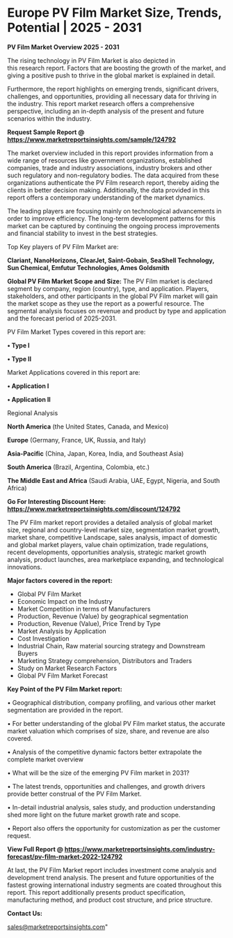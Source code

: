 # Europe PV Film Market Size, Trends, Potential | 2025 - 2031

<Strong> PV Film Market Overview 2025 - 2031</strong>

The rising technology in PV Film Market is also depicted in this research report. Factors that are boosting the growth of the market, and giving a positive push to thrive in the global market is explained in detail.

Furthermore, the report highlights on emerging trends, significant drivers, challenges, and opportunities, providing all necessary data for thriving in the industry. This report market research offers a comprehensive perspective, including an in-depth analysis of the present and future scenarios within the industry.

<strong>Request Sample Report @ <a href=https://www.marketreportsinsights.com/sample/124792>https://www.marketreportsinsights.com/sample/124792</a></strong>

The market overview included in this report provides information from a wide range of resources like government organizations, established companies, trade and industry associations, industry brokers and other such regulatory and non-regulatory bodies. The data acquired from these organizations authenticate the PV Film research report, thereby aiding the clients in better decision making. Additionally, the data provided in this report offers a contemporary understanding of the market dynamics.

The leading players are focusing mainly on technological advancements in order to improve efficiency. The long-term development patterns for this market can be captured by continuing the ongoing process improvements and financial stability to invest in the best strategies.

Top Key players of PV Film Market are:

<strong>Clariant, NanoHorizons, ClearJet, Saint-Gobain, SeaShell Technology, Sun Chemical, Emfutur Technologies, Ames Goldsmith</strong>

<strong><b>Global PV Film Market Scope and Size:</b></strong>
The PV Film market is declared segment by company, region (country), type, and application. Players, stakeholders, and other participants in the global PV Film market will gain the market scope as they use the report as a powerful resource. The segmental analysis focuses on revenue and product by type and application and the forecast period of 2025-2031.

PV Film Market Types covered in this report are:

<strong>• Type I

• Type II</strong>

Market Applications covered in this report are:

<strong>• Application I

• Application II</strong> 

Regional Analysis

<strong>North America</strong> (the United States, Canada, and Mexico)

<strong>Europe</strong> (Germany, France, UK, Russia, and Italy)

<strong>Asia-Pacific</strong> (China, Japan, Korea, India, and Southeast Asia)

<strong>South America</strong> (Brazil, Argentina, Colombia, etc.)

<strong>The Middle East and Africa</strong> (Saudi Arabia, UAE, Egypt, Nigeria, and South Africa)

<strong>Go For Interesting Discount Here: <a href=https://www.marketreportsinsights.com/discount/124792>https://www.marketreportsinsights.com/discount/124792</a></strong>

The PV Film market report provides a detailed analysis of global market size, regional and country-level market size, segmentation market growth, market share, competitive Landscape, sales analysis, impact of domestic and global market players, value chain optimization, trade regulations, recent developments, opportunities analysis, strategic market growth analysis, product launches, area marketplace expanding, and technological innovations.

<strong><b>Major factors covered in the report:</b></strong>
<ul>
  <li>Global PV Film Market </li>
  <li>Economic Impact on the Industry</li>
  <li>Market Competition in terms of Manufacturers</li>
  <li>Production, Revenue (Value) by geographical segmentation</li>
  <li>Production, Revenue (Value), Price Trend by Type</li>
  <li>Market Analysis by Application</li>
  <li>Cost Investigation</li>
  <li>Industrial Chain, Raw material sourcing strategy and Downstream Buyers</li>
  <li>Marketing Strategy comprehension, Distributors and Traders</li>
  <li>Study on Market Research Factors</li>
  <li>Global PV Film Market Forecast</li>
</ul>

<strong><b>Key Point of the PV Film Market report:</b></strong>

• Geographical distribution, company profiling, and various other market segmentation are provided in the report.

• For better understanding of the global PV Film market status, the accurate market valuation which comprises of size, share, and revenue are also covered.

• Analysis of the competitive dynamic factors better extrapolate the complete market overview

• What will be the size of the emerging PV Film market in 2031?

• The latest trends, opportunities and challenges, and growth drivers provide better construal of the PV Film Market.

• In-detail industrial analysis, sales study, and production understanding shed more light on the future market growth rate and scope.

• Report also offers the opportunity for customization as per the customer request.

<strong><b>View Full Report @ <a href=https://www.marketreportsinsights.com/industry-forecast/pv-film-market-2022-124792>https://www.marketreportsinsights.com/industry-forecast/pv-film-market-2022-124792</a></b></strong>


At last, the PV Film Market report includes investment come analysis and development trend analysis. The present and future opportunities of the fastest growing international industry segments are coated throughout this report. This report additionally presents product specification, manufacturing method, and product cost structure, and price structure.

<strong>Contact Us:</strong>

sales@marketreportsinsights.com"
